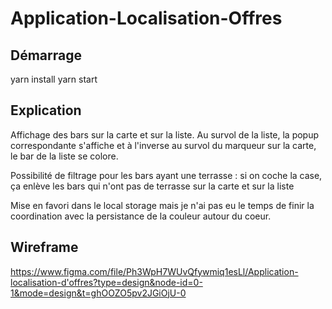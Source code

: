 # Application-Localisation-Offres

## Démarrage

yarn install
yarn start

## Explication

Affichage des bars sur la carte et sur la liste. 
Au survol de la liste, la popup correspondante s'affiche et à l'inverse au survol du marqueur sur la carte, le bar de la liste se colore.

Possibilité de filtrage pour les bars ayant une terrasse : si on coche la case, ça enlève les bars qui n'ont pas de terrasse sur la carte et sur la liste

Mise en favori dans le local storage mais je n'ai pas eu le temps de finir la coordination avec la persistance de la couleur autour du coeur.

## Wireframe 

https://www.figma.com/file/Ph3WpH7WUvQfywmiq1esLl/Application-localisation-d'offres?type=design&node-id=0-1&mode=design&t=ghOOZO5pv2JGiOjU-0
